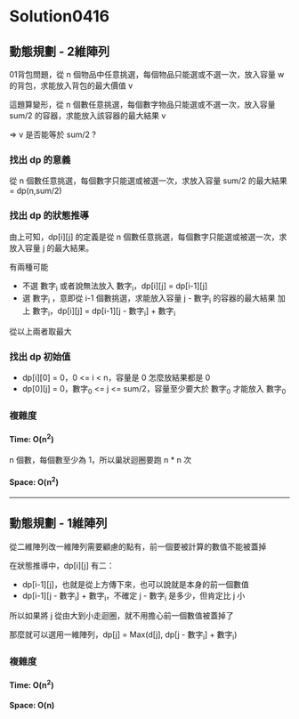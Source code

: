 # Solution0416

## 動態規劃 - 2維陣列

01背包問題，從 n 個物品中任意挑選，每個物品只能選或不選一次，放入容量 w 的背包，求能放入背包的最大價值 v

這題算變形，從 n 個數任意挑選，每個數字物品只能選或不選一次，放入容量 sum/2 的容器，求能放入該容器的最大結果 v 

=> v 是否能等於 sum/2 ?

### 找出 dp 的意義
從 n 個數任意挑選，每個數字只能選或被選一次，求放入容量 sum/2 的最大結果 = dp(n,sum/2)

### 找出 dp 的狀態推導
由上可知，dp[i][j] 的定義是從 n 個數任意挑選，每個數字只能選或被選一次，求放入容量 j 的最大結果。

有兩種可能
- 不選 數字<sub>i</sub> 或者說無法放入 數字<sub>i</sub>，dp[i][j] = dp[i-1][j]
- 選 數字<sub>i</sub> ，意即從 i-1 個數挑選，求能放入容量 j - 數字<sub>i</sub> 的容器的最大結果 加上 數字<sub>i</sub>，dp[i][j] = dp[i-1][j - 數字<sub>i</sub>] + 數字<sub>i</sub>

從以上兩者取最大

### 找出 dp 初始值
- dp[i][0] = 0，0 <= i < n，容量是 0 怎麼放結果都是 0
- dp[0][j] = 0，數字<sub>0</sub> <= j <= sum/2，容量至少要大於 數字<sub>0</sub> 才能放入 數字<sub>0</sub>

### 複雜度

#### Time: O(n<sup>2</sup>)

n 個數，每個數至少為 1，所以巢狀迴圈要跑 n * n 次

#### Space: O(n<sup>2</sup>)

---

## 動態規劃 - 1維陣列

從二維陣列改一維陣列需要顧慮的點有，前一個要被計算的數值不能被蓋掉

在狀態推導中，dp[i][j] 有二：
- dp[i-1][j]，也就是從上方傳下來，也可以說就是本身的前一個數值
- dp[i-1][j - 數字<sub>i</sub>] + 數字<sub>i</sub>，不確定 j - 數字<sub>i</sub> 是多少，但肯定比 j 小

所以如果將 j 從由大到小走迴圈，就不用擔心前一個數值被蓋掉了

那麼就可以選用一維陣列，dp[j] = Max(d[j], dp[j - 數字<sub>i</sub>] + 數字<sub>i</sub>)

### 複雜度

#### Time: O(n<sup>2</sup>)

#### Space: O(n)
